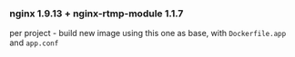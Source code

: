 ### nginx 1.9.13 + nginx-rtmp-module 1.1.7

per project - build new image using this one as base, with `Dockerfile.app` and `app.conf`
